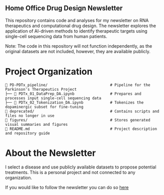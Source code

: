## Home Office Drug Design Newsletter

This repository contains code and analyses for my newsletter on RNA therapeutics and computational drug design. The newsletter explores the application of AI-driven methods to identify therapeutic targets using single-cell sequencing data from human patients.

Note: The code in this repository will not function independently, as the original datasets are not included, however, they are available publicly.

# Project Organization

```
📂 PD-PDTx_pipeline/                            # Pipeline for the Parkinson's Therapeutics Project
├── 📄 PDTx_01_DataPrep_DA.ipynb                # Prepares and processes input single-cell sequencing data
├── 📄 PDTx_02_Tokenization_DA.ipynb            # Tokenizes the dopaminergic subset for fine-tuning
📂 deprecated/                                  # Contains scripts and files no longer in use
📂 figures/                                     # Stores generated visual summaries and figures
📄 README.md                                    # Project description and repository guide
```

# About the Newsletter

I select a disease and use publicly available datasets to propose potential treatments. This is a personal project and not connected to any organization.

If you would like to follow the newsletter you can do so [here](https://www.linkedin.com/build-relation/newsletter-follow?entityUrn=7270513081846267905)

